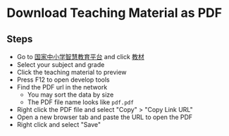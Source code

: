 # Download Teaching Material as PDF

## Steps
* Go to [国家中小学智慧教育平台](https://www.zxx.edu.cn/) and click [教材](https://www.zxx.edu.cn/tchMaterial)
* Select your subject and grade
* Click the teaching material to preview
* Press F12 to open develop tools
* Find the PDF url in the network
  * You may sort the data by size
  * The PDF file name looks like `pdf.pdf`
* Right click the PDF file and select "Copy" > "Copy Link URL"
* Open a new browser tab and paste the URL to open the PDF
* Right click and select "Save"
